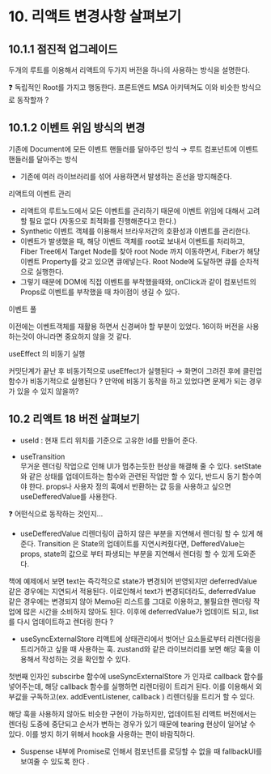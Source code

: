 # 10. 리액트 변경사항 살펴보기

## 10.1.1 점진적 업그레이드

두개의 루트를 이용해서 리액트의 두가지 버전을 하나의 사용하는 방식을 설명한다.

❓ 독립적인 Root를 가지고 행동한다. 프론트엔드 MSA 아키텍쳐도 이와 비슷한 방식으로 동작할까 ?

## 10.1.2 이벤트 위임 방식의 변경

기존에 Document에 모든 이벤트 핸들러를  달아주던 방식 → 루트 컴포넌트에 이벤트 핸들러를 달아주는 방식

- 기존에 여러 라이브러리를 섞어 사용하면서 발생하는 혼선을 방지해준다.

리액트의 이벤트 관리

- 리액트의 루트노드에서 모든 이벤트를 관리하기 때문에 이벤트 위임에 대해서 고려할 필요 없다 (자동으로 최적화를 진행해준다고 한다.)
- Synthetic 이벤트 객체를 이용해서 브라우저간의 호환성과 이벤트를 관리한다.
- 이벤트가 발생했을 때, 해당 이벤트 객체를 root로 보내서 이벤트를 처리하고, Fiber Tree에서 Target Node를 찾아 root Node 까지 이동하면서, Fiber가 해당 이벤트 Property를 갖고 있으면 큐에넣는다. Root Node에 도달하면 큐를 순차적으로 실행한다.
- 그렇기 때문에 DOM에 직접 이벤트를 부착했을때와, onClick과 같이 컴포넌트의 Props로 이벤트를 부착했을 때 차이점이 생길 수 있다.

이벤트 풀 

이전에는 이벤트객체를 재활용 하면서 신경써야 할 부분이 있었다. 16이하 버전을 사용하는것이 아니라면 중요하지 않을 것 같다.

useEffect 의 비동기 실행 

커밋단계가 끝난 후 비동기적으로 useEffect가 실행된다 → 화면이 그려진 후에 클린업 함수가 비동기적으로 실행된다 ? 만약에 비동기 동작을 하고 있었다면 문제가 되는 경우가 있을 수 있지 않을까?

## 10.2 리액트 18 버전 살펴보기

- useId : 현재 트리 위치를 기준으로 고유한 Id를 만들어 준다.

- useTransition  
무거운 렌더링 작업으로 인해 UI가 멈추는듯한 현상을 해결해 줄 수 있다.
setState와 같은 상태를 업데이트하는 함수와 관련된 작업만 할 수 있다, 반드시 동기 함수여야 한다.
props나 사용자 정의 훅에서 반환하는 값 등을 사용하고 싶으면 useDefferedValue를 사용한다.

❓ 어떤식으로 동작하는 것인지…
- useDefferedValue 
리렌더링이 급하지 않은 부분을 지연해서 렌더링 할 수 있게 해준다.
Transition 은 State의 업데이트를 지연시켜줬다면, DefferedValue는 props, state의 값으로 부터 파생되는 부분을 지연해서 렌더링 할 수 있게 도와준다.

책에 예제에서 보면 text는 즉각적으로 state가 변경되어 반영되지만 deferredValue 같은 경우에는 지연되서 적용된다.
이로인해서 text가 변경되더라도, deferredValue 같은 경우에는 변경되지 않아 Memo된 리스트를 그대로 이용하고, 불필요한 렌더링 작업에 많은 시간을 소비하지 않아도 된다.
이후에 deferredValue가 업데이트 되고, list를 다시 업데이트하고 렌더링 한다 ?
- useSyncExternalStore
리액트에 상태관리에서 벗어난 요소들로부터 리렌더링을 트리거하고 싶을 때 사용하는 훅.
zustand와 같은 라이브러리를 보면 해당 훅을 이용해서 작성하는 것을 확인할 수 있다.

첫번째 인자인 subscirbe 함수에 useSyncExternalStore 가 인자로 callback 함수를 넣어주는데, 해당 callback 함수를 실행하면 리렌더링이 트리거 된다. 이를 이용해서 외부값을 구독하고(ex. addEventListener,  callback )  리렌더링을 트리거 할 수 있다.

해당 훅을 사용하지 않아도 비슷한 구현이 가능하지만, 업데이트된 리액트 버전에서는 렌더링 도중에 중단되고 순서가 변하는 경우가 있기 때문에 tearing 현상이 일어날 수 있다. 이를 방지 하기 위해서 hook을 사용하는 편이 바람직하다.

- Suspense
내부에 Promise로 인해서 컴포넌트를 로딩할 수 없을 때 fallbackUI를 보여줄 수 있도록 한다 .
